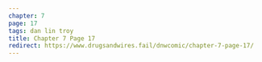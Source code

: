 ```yaml
---
chapter: 7
page: 17
tags: dan lin troy
title: Chapter 7 Page 17
redirect: https://www.drugsandwires.fail/dnwcomic/chapter-7-page-17/
---
```

